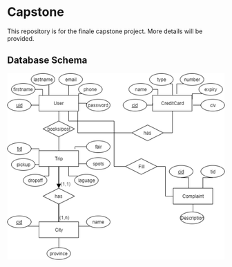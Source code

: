 # Capstone
This repository is for the finale capstone project. 
More details will be provided. 

## Database Schema

![](DB.png)

